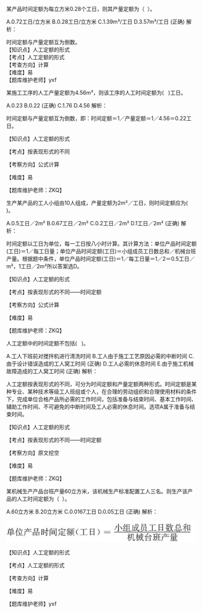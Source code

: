 <p>某产品时间定额为每立方米0.28个工日，则其产量定额为（ &nbsp;）。</p>
A.0.72工日/立方米
B.0.28工日/立方米
C.1.39m³/工日
D.3.57m³/工日  (正确)
解析：<p>时间定额与产量定额互为倒数。<br/>【知识点】人工定额的形式<br/>【考点】人工定额的形式<br/>【考查方向】计算<br/>【难度】易<br/>【题库维护老师】yxf</p>
<p>某施工工序的人工产量定额为4.56m³，则该工序的人工时间定额为( &nbsp; )工日。</p>
A.0.23
B.0.22  (正确)
C.1.76
D.4.56
解析：<p>时间定额与产量定额互为倒数，即：时间定额＝1／产量定额＝1／4.56＝0.22工日。</p><p>【知识点】人工定额的形式</p><p>【考点】按表现形式的不同</p><p>【考察方向】公式计算</p><p>【难度】易</p><p>【题库维护老师：ZKQ】</p>
<p>生产某产品的工人小组由10人组成，产量定额为2m²／工日，则时间定额应为( &nbsp; )。</p>
A.0.5工日／2m²
B.0.67工日／2m²
C.0.2工日／2m²
D.1工日／2m²  (正确)
解析：<p>时间定额以工日为单位，每一工日按八小时计算。其计算方法：单位产品时间定额(工日)＝1／每工日量；单位产品时间定额(工日)＝小组成员工日数总和／机械台班产量。根据题中条件，单位产品时间定额(工日)＝1／每工日量＝1／2＝0.5工日／m²，1工日／2m²所以答案选D。</p><p>【知识点】人工定额的形式</p><p>【考点】按表现形式的不同——时间定额</p><p>【考察方向】公式计算</p><p>【难度】易</p><p>【题库维护老师：ZKQ】</p>
<p>人工定额中的时间定额不包括( &nbsp; )。</p>
A.工人下班前对搅拌机进行清洗时间
B.工人由于施工工艺原因必需的中断时间
C.由于设计错误造成的工人窝工时间  (正确)
D.工人必需的休息时间
E.由于施工机械故障造成的工人窝工时间  (正确)
解析：<p>人工定额按表现形式的不同，可分为时间定额和产量定额两种形式。时间定额是某种专业、某种技术等级工人班组或个人，在合理的劳动组织和合理使用材料的条件下，完成单位合格产品所必需的工作时间，包括准备与结束时间、基本工作时间、辅助工作时间、不可避免的中断时间及工人必需的休息时间。选项A属于准备与结束时间。</p><p>【知识点】人工定额的形式</p><p>【考点】按表现形式的不同——时间定额</p><p>【考察方向】原文挖空</p><p>【难度】易</p><p>【题库维护老师：ZKQ】<br/></p>
<p>某机械生产产品台班产量60立方米，该机械生产标准配置工人三名。则生产该产品的人工时间定额为（ &nbsp;）。</p>
A.60立方米
B.20立方米
C.0.0167工日
D.0.05工日  (正确)
解析：<p><img src="../二、人工定额的形式_images/6379436628739254047954034.png" alt="image.png"/><br/></p><p>【知识点】人工定额的形式</p><p>【考点】人工定额的形式</p><p>【考查方向】计算</p><p>【难度】易</p><p>【题库维护老师】yxf</p>
